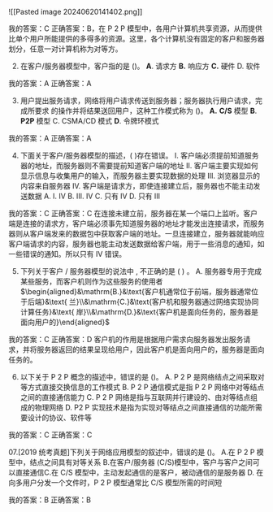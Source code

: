 ![[Pasted image 20240620141402.png]]

我的答案：C
正确答案：B，在 P 2 P 模型中，各用户计算机共享资源，从而提供比单个用户所能提供的多得多的资源。这里，各个计算机没有固定的客户和服务器划分，任意一对计算机称为对等方。

02. 在客户/服务器模型中，客户指的是 ()。
$\mathbf{A}.$ 请求方
$\mathbf{B. }$ 响应方
$\mathbf{C.}$ 硬件
D. 软件

我的答案：A
正确答案：A

03. 用户提出服务请求，网络将用户请求传送到服务器；服务器执行用户请求，完成所要求
的操作并将结果送回用户，这种工作模式称为 ()。
$\mathbf{A. }$ $\mathbf{C/ S}$ 模型
$\mathbf{B} .$ $\mathbf{P2P}$ 模型
C. CSMA/CD 模式
$\mathbf{D}.$ 令牌环模式

我的答案：A
正确答案：A

04. 下面关于客户/服务器模型的描述，( )存在错误。
I. 客户端必须提前知道服务器的地址，而服务器则不需要提前知道客户端的地址 
II. 客户端主要实现如何显示信息与收集用户的输入，而服务器主要实现数据的处理 
III. 浏览器显示的内容来自服务器
IV. 客户端是请求方，即使连接建立后，服务器也不能主动发送数据
A. I. IV
B. III. IV 
C. 只有 IV
D. 只有 III

我的答案：C
正确答案：C 在连接未建立前，服务器在某一个端口上监听。客户端是连接的请求方，客户端必须事先知道服务器的地址才能发出连接请求，而服务器则从客户端发来的数据包中获取客户端的地址。一旦连接建立，服务器就能响应客户端请求的内容，服务器也能主动发送数据给客户端，用于一些消息的通知，如一些错误的通知。所以只有 IV 错误。

05. 下列关于客户 / 服务器模型的说法中 , 不正确的是 ( ) 。
A. 服务器专用于完成某些服务，而客户机则作为这些服务的使用者
$\begin{aligned}&\mathrm{B.}&\text{客户机通常位于前端，服务器通常位于后端}&\text{ 兰}\\&\mathrm{C.}&\text{客户机和服务器通过网络实现协同计算任务}&\text{ 岸}\\&\mathrm{D.}&\text{客户机是面向任务的，服务器是面向用户的}\end{aligned}$

我的答案：C
正确答案：D 客户机的作用是根据用户需求向服务器发出服务请求，并将服务器返回的结果呈现给用户，因此客户机是面向用户的，服务器是面向任务的。

06. 以下关于 P 2 P 概念的描述中，错误的是 ()。
A. P 2 P 是网络结点之间采取对等方式直接交换信息的工作模式
B. P 2 P 通信模式是指 P 2 P 网络中对等结点之间的直接通信能力
C. P 2 P 网络是指与互联网并行建设的、由对等结点组成的物理网络
D. P2 P  实现技术是指为实现对等结点之间直接通信的功能所需要设计的协议、软件等

我的答案：C
正确答案：C

07.[2019 统考真题]下列关于网络应用模型的叙述中，错误的是 ()。
A.在 P 2 P 模型中，结点之间具有对等关系
B.在客户/服务器 (C/S)模型中，客户与客户之间可以直接通信C.在 C/S 模型中，主动发起通信的是客户，被动通信的是服务器
D. 在向多用户分发一个文件时，P 2 P 模型通常比 C/S 模型所需的时间短

我的答案：B
正确答案：B
